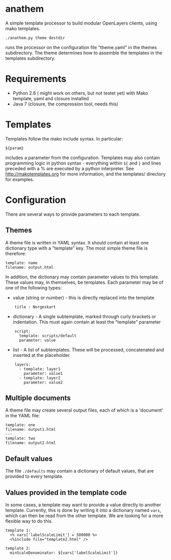 anathem
=======

A simple template processor to build modular OpenLayers clients, using mako templates.

    ./anathem.py theme destdir

runs the processor on the configuration file "theme.yaml" in the themes subdirectory. The theme determines how to assemble the templates in the templates subdirectory.

# Requirements

* Python 2.6 ( might work on others, but not testet yet) with Mako template, yaml and closure installed
* Java 7 (closure, the compression tool, needs this)
 

# Templates 

Templates follow the mako include syntax. In particular:

    ${param}

includes a parameter from the configuration. 
Templates may also contain programming logic in python syntax - everything within ```${``` and ```}``` and lines preceded with a % are executed by a python interpreter. See http://makotemplates.org for more information, and the templates/ directory for examples.

# Configuration 

There are several ways to provide parameters to each template. 

## Themes 

A theme file is written in YAML syntax. It should contain at least one dictionary type with a "template" key. The most simple theme file is therefore:

    template: name
    filename: output.html

In addition, the dictionary may contain parameter values to this template. These values may, in themselves, be templates. 
Each parameter may be of one of the following types:

* value (string or number) - this is directly replaced into the template

```
    title : Norgeskart
```

* dictionary - A single subtemplate, marked through curly brackets or 
  indentation. This must again contain at least the "template" parameter

```
    script:
      template: scripts/default 
      parameter: value
```      

* list - A list of subtemplates. These will be processed, concatenated and 
  inserted at the placeholder

```
    layers:  
      - template: layer1
        parameter: value1
      - template: layer2
        parameter: value2
```

## Multiple documents

A theme file may create several output files, each of which is a 'document' in the YAML file:

    template: one
    filename: output1.html
    --- 
    template: two
    filename: output2.html

## Default values 

The file ```./defaults``` may contain a dictionary of default values, that are provided to every template.

## Values provided in the template code 

In some cases, a template may want to provide a value directly to another template. Currently, this is done by writing it into a dictionary named ```vars```, which can then be read from the other template. We are looking for a more flexible way to do this.

    template 1:
      <% vars['labelScaleLimit'] = 500000 %>
      <%include file="template2.html" />
      
    template 2:
      minScaleDenominator: ${vars['labelScaleLimit']}
